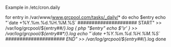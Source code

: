 Example in /etc/cron.daily

for entry in /var/www/www.grcpool.com/tasks/_daily/*
do
        echo $entry
        echo "`date +%Y.%m.%d.%H.%M.%S` ##################### START" >> /var/log/grcpool/${entry##*/}.log
        {
                php "$entry"
                echo $'\r'
        } >> /var/log/grcpool/${entry##*/}.log
        echo "`date +%Y.%m.%d.%H.%M.%S` ##################### END" >> /var/log/grcpool/${entry##*/}.log
done
